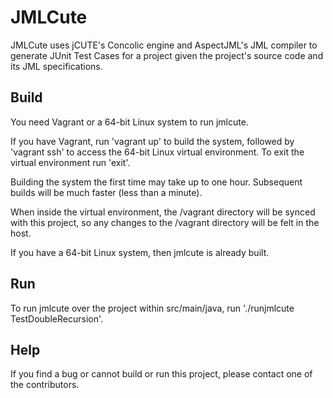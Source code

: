 JMLCute
=======

JMLCute uses jCUTE's Concolic engine and AspectJML's JML compiler to generate JUnit Test Cases for a project given the project's source code and its JML specifications.

Build
-----
You need Vagrant or a 64-bit Linux system to run jmlcute.

If you have Vagrant, run 'vagrant up' to build the system, followed by 'vagrant ssh' to access the 64-bit Linux virtual environment.
To exit the virtual environment run 'exit'.

Building the system the first time may take up to one hour. Subsequent builds will be much faster (less than a minute).

When inside the virtual environment, the /vagrant directory will be synced with this project, so any changes to the /vagrant directory will be felt in the host.

If you have a 64-bit Linux system, then jmlcute is already built.

Run
---
To run jmlcute over the project within src/main/java, run './runjmlcute TestDoubleRecursion'.

Help
----
If you find a bug or cannot build or run this project, please contact one of the contributors.


